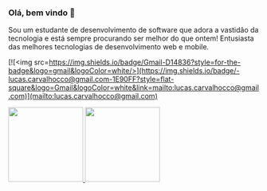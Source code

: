 ### Olá, bem vindo 👋

Sou um estudante de desenvolvimento de software que adora a vastidão da tecnologia e está sempre procurando ser melhor do que ontem! Entusiasta das melhores tecnologias de desenvolvimento web e mobile.

[![<img src=https://img.shields.io/badge/Gmail-D14836?style=for-the-badge&logo=gmail&logoColor=white/>](https://img.shields.io/badge/-lucas.carvalhocco@gmail.com-1E90FF?style=flat-square&logo=Gmail&logoColor=white&link=mailto:lucas.carvalhocco@gmail.com)](mailto:lucas.carvalhocco@gmail.com)


<a href="https://github.com/LucssCarvalho">
  <img height="150em" src="https://github-readme-stats.vercel.app/api?username=LucssCarvalho&theme=algolia&show_icons=true"/>
  <img height="150em" src="https://github-readme-stats.vercel.app/api/top-langs/?username=LucssCarvalho&layout=compact&theme=algolia"/>
<div>
